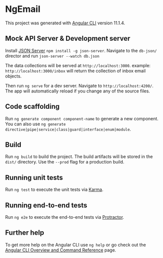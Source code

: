 # NgEmail

This project was generated with [Angular CLI](https://github.com/angular/angular-cli) version 11.1.4.

## Mock API Server & Development server

Install [JSON Server](https://www.npmjs.com/package/json-server)
`npm install -g json-server`. 
Navigate to the `db-json/` director and run `json-server --watch db.json`

The data collections will be served at `http://localhost:3000`. 
example: `http://localhost:3000/inbox` will return the collection of inbox email objects. 

Then run `ng serve` for a dev server. Navigate to `http://localhost:4200/`. The app will automatically reload if you change any of the source files.

## Code scaffolding

Run `ng generate component component-name` to generate a new component. You can also use `ng generate directive|pipe|service|class|guard|interface|enum|module`.

## Build

Run `ng build` to build the project. The build artifacts will be stored in the `dist/` directory. Use the `--prod` flag for a production build.

## Running unit tests

Run `ng test` to execute the unit tests via [Karma](https://karma-runner.github.io).

## Running end-to-end tests

Run `ng e2e` to execute the end-to-end tests via [Protractor](http://www.protractortest.org/).

## Further help

To get more help on the Angular CLI use `ng help` or go check out the [Angular CLI Overview and Command Reference](https://angular.io/cli) page.

